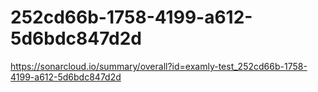 # 252cd66b-1758-4199-a612-5d6bdc847d2d
https://sonarcloud.io/summary/overall?id=examly-test_252cd66b-1758-4199-a612-5d6bdc847d2d
